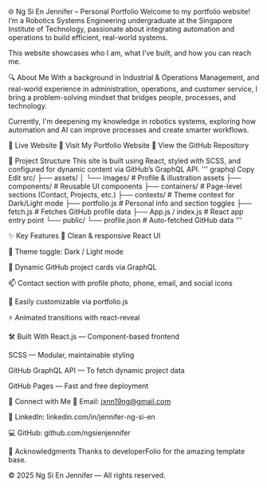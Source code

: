 🌐 Ng Si En Jennifer – Personal Portfolio
Welcome to my portfolio website!
I’m a Robotics Systems Engineering undergraduate at the Singapore Institute of Technology, passionate about integrating automation and operations to build efficient, real-world systems.

This website showcases who I am, what I’ve built, and how you can reach me.

🔍 About Me
With a background in Industrial & Operations Management, and real-world experience in administration, operations, and customer service, I bring a problem-solving mindset that bridges people, processes, and technology.

Currently, I'm deepening my knowledge in robotics systems, exploring how automation and AI can improve processes and create smarter workflows.

🚀 Live Website
🔗 Visit My Portfolio Website
📁 View the GitHub Repository

📁 Project Structure
This site is built using React, styled with SCSS, and configured for dynamic content via GitHub’s GraphQL API.
'''
graphql
Copy
Edit
src/
├── assets/
│   └── images/                    # Profile & illustration assets
├── components/                   # Reusable UI components
├── containers/                  # Page-level sections (Contact, Projects, etc.)
├── contexts/                    # Theme context for Dark/Light mode
├── portfolio.js                 # Personal info and section toggles
├── fetch.js                     # Fetches GitHub profile data
├── App.js / index.js            # React app entry point
└── public/
    └── profile.json             # Auto-fetched GitHub data
'''

✨ Key Features
🎯 Clean & responsive React UI

🎨 Theme toggle: Dark / Light mode

💼 Dynamic GitHub project cards via GraphQL

📫 Contact section with profile photo, phone, email, and social icons

📁 Easily customizable via portfolio.js

⚡ Animated transitions with react-reveal

🛠️ Built With
React.js — Component-based frontend

SCSS — Modular, maintainable styling

GitHub GraphQL API — To fetch dynamic project data

GitHub Pages — Fast and free deployment

🔗 Connect with Me
📧 Email: jxnn19ng@gmail.com

💼 LinkedIn: linkedin.com/in/jennifer-ng-si-en

💻 GitHub: github.com/ngsienjennifer


📌 Acknowledgments
Thanks to developerFolio for the amazing template base.

© 2025 Ng Si En Jennifer — All rights reserved.
